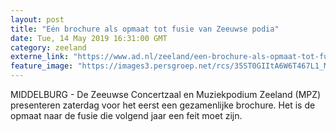 ```yaml
---
layout: post
title: "Eén brochure als opmaat tot fusie van Zeeuwse podia"
date: Tue, 14 May 2019 16:31:00 GMT
category: zeeland
externe_link: "https://www.ad.nl/zeeland/een-brochure-als-opmaat-tot-fusie-van-zeeuwse-podia~a98d3fe7/"
feature_image: "https://images3.persgroep.net/rcs/35ST0GIItA6W6T467L1_MN4Y3NA/diocontent/148363007/_fitwidth/400/?appId=21791a8992982cd8da851550a453bd7f&quality=0.7"
---
```


MIDDELBURG - De Zeeuwse Concertzaal en Muziekpodium Zeeland (MPZ) presenteren zaterdag voor het eerst een gezamenlijke brochure. Het is de opmaat naar de fusie die volgend jaar een feit moet zijn.
